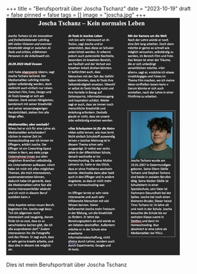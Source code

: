 +++
title = "Berufsportrait über Joscha Tschanz"
date = "2023-10-19"
draft = false
pinned = false
tags = []
image = "joscha.jpg"
+++
![](mittel-bildschirmfoto-2023-10-19-um-09.40.03-.jpeg)

Dies ist mein Berufsportrait über Joscha Tschanz